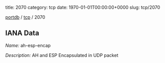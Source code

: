 title: 2070
category: tcp
date: 1970-01-01T00:00:00+0000
slug: tcp/2070

[portdb](/) / [tcp](/category/tcp.html) / 2070


## IANA Data

_Name:_ ah-esp-encap

_Description:_ AH and ESP Encapsulated in UDP packet

